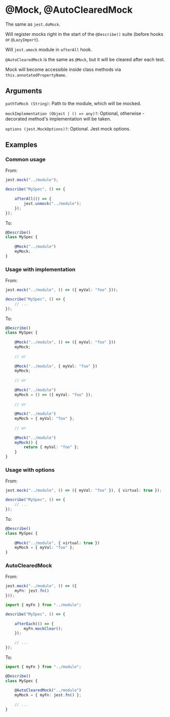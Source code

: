 # @Mock, @AutoClearedMock

The same as `jest.doMock`.

Will register mocks right in the start of the `@Describe()` suite (before hooks or `@LazyImport`).

Will `jest.umock` module in `afterAll` hook.

`@AutoClearedMock` is the same as `@Mock`, but it will be cleared after each test.

Mock will become accessible inside class methods via `this.annotatedPropertyName`.

## Arguments

`pathToMock (String)`: Path to the module, which will be mocked.

`mockImplementation (Object | () => any)?`: Optional, otherwise - decorated method's implementation will be taken. 

`options (jest.MockOptions)?`: Optional. Jest mock options.

## Examples

### Common usage

From:

```typescript
jest.mock("../module");

describe("MySpec", () => {
    
    afterAll(() => {
        jest.unmock("../module");
    });
});
```

To:

```typescript
@Describe()
class MySpec {
    
    @Mock("../module")
    myMock;
}
```

### Usage with implementation

From:

```typescript
jest.mock("../module", () => ({ myVal: "foo" }));

describe("MySpec", () => {
    // ...
});
```

To:

```typescript
@Describe()
class MySpec {
    
    @Mock("../module", () => ({ myVal: "foo" }))
    myMock;
    
    // or
    
    @Mock("../module", { myVal: "foo" })
    myMock;
    
    // or
    
    @Mock("../module")
    myMock = () => ({ myVal: "foo" });
    
    // or
    
    @Mock("../module")
    myMock = { myVal: "foo" };
    
    // or
    
    @Mock("../module")
    myMock() {
        return { myVal: "foo" };
    }
}
```

### Usage with options

From:

```typescript
jest.mock("../module", () => ({ myVal: "foo" }), { virtual: true });

describe("MySpec", () => {
    // ...
});
```

To:

```typescript
@Describe()
class MySpec {
    
    @Mock("../module", { virtual: true })
    myMock = { myVal: "foo" };
}
```

### AutoClearedMock

From:

```typescript
jest.mock("../module", () => ({
    myFn: jest.fn()
}));

import { myFn } from "../module";

describe("MySpec", () => {
    
    afterEach(() => {
        myFn.mockClear();
    });
    
    // ...
});
```

To:

```typescript
import { myFn } from "../module";

@Describe()
class MySpec {
    
    @AutoClearedMock("../module")
    myMock = { myFn: jest.fn() };
    
    // ...
}
```
